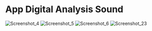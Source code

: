 # App Digital Analysis Sound
![Screenshot_4](https://user-images.githubusercontent.com/98169413/156885208-d76ceaf1-9e7a-4cbd-8155-711361eddc25.png)
![Screenshot_5](https://user-images.githubusercontent.com/98169413/156885219-47e95218-124d-4882-9b1a-7c79775593f7.png)
![Screenshot_6](https://user-images.githubusercontent.com/98169413/156885227-2abe25db-d647-44d1-9c83-011ced35afeb.png)
![Screenshot_23](https://user-images.githubusercontent.com/98169413/160344047-dadeda01-3f25-4a44-baf0-60eba835fb2a.png)
